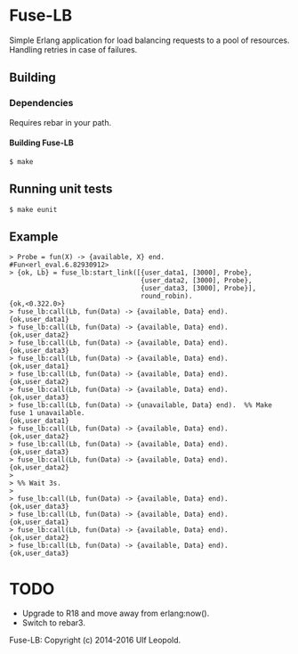 # Fuse-LB

Simple Erlang application for load balancing requests to a pool of
resources. Handling retries in case of failures.

## Building

### Dependencies
Requires rebar in your path.

#### Building Fuse-LB

    $ make

## Running unit tests

    $ make eunit


## Example

    > Probe = fun(X) -> {available, X} end.
    #Fun<erl_eval.6.82930912>
    > {ok, Lb} = fuse_lb:start_link([{user_data1, [3000], Probe},
                                     {user_data2, [3000], Probe},
                                     {user_data3, [3000], Probe}],
                                     round_robin).
    {ok,<0.322.0>}
    > fuse_lb:call(Lb, fun(Data) -> {available, Data} end).
    {ok,user_data1}
    > fuse_lb:call(Lb, fun(Data) -> {available, Data} end).
    {ok,user_data2}
    > fuse_lb:call(Lb, fun(Data) -> {available, Data} end).
    {ok,user_data3}
    > fuse_lb:call(Lb, fun(Data) -> {available, Data} end).
    {ok,user_data1}
    > fuse_lb:call(Lb, fun(Data) -> {available, Data} end).
    {ok,user_data2}
    > fuse_lb:call(Lb, fun(Data) -> {available, Data} end).
    {ok,user_data3}
    > fuse_lb:call(Lb, fun(Data) -> {unavailable, Data} end).  %% Make fuse 1 unavailable.
    {ok,user_data1}
    > fuse_lb:call(Lb, fun(Data) -> {available, Data} end).
    {ok,user_data2}
    > fuse_lb:call(Lb, fun(Data) -> {available, Data} end).
    {ok,user_data3}
    > fuse_lb:call(Lb, fun(Data) -> {available, Data} end).
    {ok,user_data2}
    >
    > %% Wait 3s.
    >
    > fuse_lb:call(Lb, fun(Data) -> {available, Data} end).
    {ok,user_data3}
    > fuse_lb:call(Lb, fun(Data) -> {available, Data} end).
    {ok,user_data1}
    > fuse_lb:call(Lb, fun(Data) -> {available, Data} end).
    {ok,user_data2}
    > fuse_lb:call(Lb, fun(Data) -> {available, Data} end).
    {ok,user_data3}


# TODO

* Upgrade to R18 and move away from erlang:now().
* Switch to rebar3.

Fuse-LB: Copyright (c) 2014-2016 Ulf Leopold.
